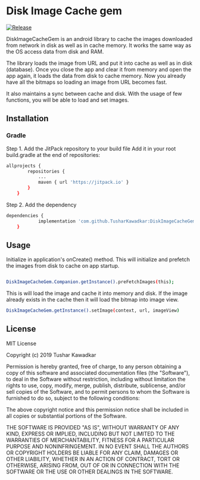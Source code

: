 # Disk Image Cache gem

[![Release](https://jitpack.io/v/TusharKawadkar/DiskImageCacheGem.svg)](https://jitpack.io/#TusharKawadkar/DiskImageCacheGem)

DiskImageCacheGem is an android library to cache the images downloaded from network in disk as well as in cache memory. It works the same way as the OS access data from disk and RAM.

The library loads the image from URL and put it into cache as well as in disk (database). Once you close the app and clear it from memory and open the app again, it loads the data from disk to cache memory. Now you already have all the bitmaps so loading an image from URL becomes fast.

It also maintains a sync between cache and disk. With the usage of few functions, you will be able to load and set images.


## Installation

### Gradle

Step 1. Add the JitPack repository to your build file
Add it in your root build.gradle at the end of repositories:

```bash
allprojects {
		repositories {
			...
			maven { url 'https://jitpack.io' }
		}
	}
```

Step 2. Add the dependency

```bash
dependencies {
	        implementation 'com.github.TusharKawadkar:DiskImageCacheGem:0.1'
	}
```


## Usage

Initialize in application's onCreate() method. This will initialize and prefetch the images from disk to cache on app startup.

```bash

DiskImageCacheGem.Companion.getInstance().preFetchImages(this);
```

This is will load the image and cache it into memory and disk. If the image already exists in the cache then it will load the bitmap into image view.

```bash
DiskImageCacheGem.getInstance().setImage(context, url, imageView)
```


## License

MIT License

Copyright (c) 2019 Tushar Kawadkar

Permission is hereby granted, free of charge, to any person obtaining a copy
of this software and associated documentation files (the "Software"), to deal
in the Software without restriction, including without limitation the rights
to use, copy, modify, merge, publish, distribute, sublicense, and/or sell
copies of the Software, and to permit persons to whom the Software is
furnished to do so, subject to the following conditions:

The above copyright notice and this permission notice shall be included in all
copies or substantial portions of the Software.

THE SOFTWARE IS PROVIDED "AS IS", WITHOUT WARRANTY OF ANY KIND, EXPRESS OR
IMPLIED, INCLUDING BUT NOT LIMITED TO THE WARRANTIES OF MERCHANTABILITY,
FITNESS FOR A PARTICULAR PURPOSE AND NONINFRINGEMENT. IN NO EVENT SHALL THE
AUTHORS OR COPYRIGHT HOLDERS BE LIABLE FOR ANY CLAIM, DAMAGES OR OTHER
LIABILITY, WHETHER IN AN ACTION OF CONTRACT, TORT OR OTHERWISE, ARISING FROM,
OUT OF OR IN CONNECTION WITH THE SOFTWARE OR THE USE OR OTHER DEALINGS IN THE
SOFTWARE.
